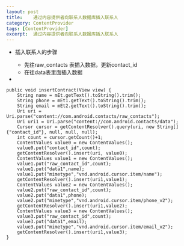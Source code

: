 ```yaml
---
layout: post
title:    通过内容提供者向联系人数据库插入联系人
category: ContentProvider
tags: [ContentProvider]
excerpt:  通过内容提供者向联系人数据库插入联系人 
---
```



 
- 插入联系人的步骤
	- 先往raw_contacts 表插入数据，更新contact_id
	- 在往data表里面插入数据

-
    
    
    public void insertContract(View view) {
        String name = mEt.getText().toString().trim();
        String phone = mEt1.getText().toString().trim();
        String email = mEt2.getText().toString().trim();
        Uri uri = Uri.parse("content://com.android.contacts/raw_contacts");
        Uri uri1 = Uri.parse("content://com.android.contacts/data");
        Cursor cursor = getContentResolver().query(uri, new String[]{"contact_id"}, null, null, null);
        int count = cursor.getCount()+1;
        ContentValues value0 = new ContentValues();
        value0.put("contact_id",count);
        getContentResolver().insert(uri, value0);
        ContentValues value1 = new ContentValues();
        value1.put("raw_contact_id",count);
        value1.put("data1",name);
        value1.put("mimetype","vnd.android.cursor.item/name");
        getContentResolver().insert(uri1,value1);
        ContentValues value2 = new ContentValues();
        value2.put("raw_contact_id",count);
        value2.put("data1",phone);
        value2.put("mimetype","vnd.android.cursor.item/phone_v2");
        getContentResolver().insert(uri1,value2);
        ContentValues value3 = new ContentValues();
        value3.put("raw_contact_id",count);
        value3.put("data1",email);
        value3.put("mimetype","vnd.android.cursor.item/email_v2");
        getContentResolver().insert(uri1,value3);
    }